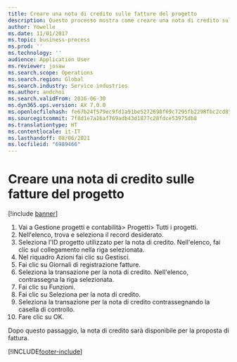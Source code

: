 ```yaml
---
title: Creare una nota di credito sulle fatture del progetto
description: Questo processo mostra come creare una nota di credito sulle fatture di progetto che sono state registrate.
author: Yowelle
ms.date: 11/01/2017
ms.topic: business-process
ms.prod: ''
ms.technology: ''
audience: Application User
ms.reviewer: josaw
ms.search.scope: Operations
ms.search.region: Global
ms.search.industry: Service industries
ms.author: andchoi
ms.search.validFrom: 2016-06-30
ms.dyn365.ops.version: AX 7.0.0
ms.openlocfilehash: fe67b24f579ec9fd1a91be5272698f69c7295fb2298fbc2cd872f24a5858ce99
ms.sourcegitcommit: 7f8d1e7a16af769adb43d1877c28fdce53975db8
ms.translationtype: HT
ms.contentlocale: it-IT
ms.lasthandoff: 08/06/2021
ms.locfileid: "6989466"
---
```

# <a name="create-a-credit-note-on-project-invoices"></a>Creare una nota di credito sulle fatture del progetto

[!include [banner](../../includes/banner.md)]

1. Vai a Gestione progetti e contabilità> Progetti> Tutti i progetti. 
2. Nell'elenco, trova e seleziona il record desiderato. 
3. Seleziona l'ID progetto utilizzato per la nota di credito. Nell'elenco, fai clic sul collegamento nella riga selezionata. 
4. Nel riquadro Azioni fai clic su Gestisci. 
5. Fai clic su Giornali di registrazione fatture. 
6. Seleziona la transazione per la nota di credito. Nell'elenco, contrassegna la riga selezionata. 
7. Fai clic su Funzioni. 
8. Fai clic su Seleziona per la nota di credito. 
9. Seleziona la transazione per la nota di credito contrassegnando la casella di controllo.
10. Fare clic su OK. 

Dopo questo passaggio, la nota di credito sarà disponibile per la proposta di fattura.


[!INCLUDE[footer-include](../../includes/footer-banner.md)]